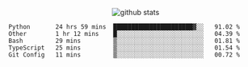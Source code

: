 <!-- <h1 align="center">Hello 👋 </h3> -->

<p align="center">
  <img src="https://github-readme-stats.vercel.app/api?username=syeehyn&hide=stars,prs,issues,contribs&count_private=true&hide_title=true" alt="github stats" />
</p>

<!--START_SECTION:waka-->
```text
Python       24 hrs 59 mins  ██████████████████████▓░░   91.02 % 
Other        1 hr 12 mins    █░░░░░░░░░░░░░░░░░░░░░░░░   04.39 % 
Bash         29 mins         ▒░░░░░░░░░░░░░░░░░░░░░░░░   01.81 % 
TypeScript   25 mins         ▒░░░░░░░░░░░░░░░░░░░░░░░░   01.54 % 
Git Config   11 mins         ▒░░░░░░░░░░░░░░░░░░░░░░░░   00.72 % 
```
<!--END_SECTION:waka-->
